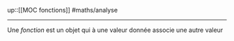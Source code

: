 up::[[MOC fonctions]]
#maths/analyse

----

Une _fonction_ est un objet qui à une valeur donnée associe une autre valeur

